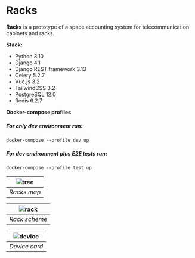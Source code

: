 # Racks
**Racks** is a prototype of a space accounting system for telecommunication cabinets and racks.

**Stack:**
- Python 3.10
- Django 4.1
- Django REST framework 3.13
- Celery 5.2.7
- Vue.js 3.2
- TailwindCSS 3.2
- PostgreSQL 12.0
- Redis 6.2.7 

**Docker-compose profiles**

##### For only dev environment run:
```
docker-compose --profile dev up
```

##### For dev environment plus E2E tests run:
```
docker-compose --profile test up
```

| ![tree](https://user-images.githubusercontent.com/96002587/202865424-5f57d33c-c63a-408e-9f22-4954feb4a296.png) |
|:--:| 
| *Racks map* |

| ![rack](https://user-images.githubusercontent.com/96002587/202865427-89bec5c8-be2b-4deb-b27d-4561139d4c3a.png) |
|:--:| 
| *Rack scheme* |

| ![device](https://user-images.githubusercontent.com/96002587/202913588-40c33092-f082-41b4-bda2-e986c5b4e89a.png) |
|:--:| 
| *Device card* |
